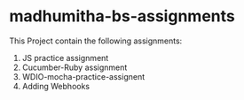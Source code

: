 # madhumitha-bs-assignments

This Project contain the following assignments:
1. JS practice assignment
2. Cucumber-Ruby assignment
3. WDIO-mocha-practice-assignent
4. Adding Webhooks
